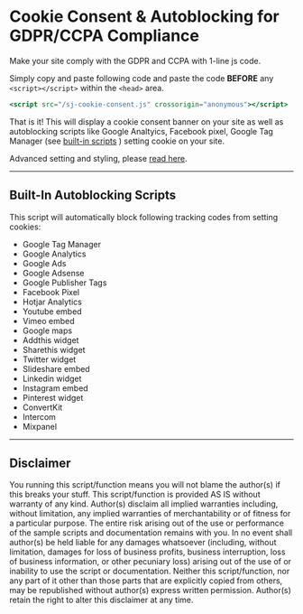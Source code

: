 # Cookie Consent & Autoblocking for GDPR/CCPA Compliance

Make your site comply with the GDPR and CCPA with 1-line js code.

Simply copy and paste following code and paste the code **BEFORE** any ```<script></script>``` within the ```<head>``` area. 

```jsx
<script src="/sj-cookie-consent.js" crossorigin="anonymous"></script>
```

That is it!  This will display a cookie consent banner on your site as well as autoblocking scripts like Google Analtyics, Facebook pixel, Google Tag Manager (see [built-in scripts](#built-in-autoblocking-scripts) ) setting cookie on your site.

Advanced setting and styling, please [read here](https://sprucejoy.com/resources/cookie-consent-gdpr).

---

## Built-In Autoblocking Scripts

This script will automatically block following tracking codes from setting cookies:

- Google Tag Manager
- Google Analytics
- Google Ads
- Google Adsense
- Google Publisher Tags
- Facebook Pixel
- Hotjar Analytics
- Youtube embed
- Vimeo embed
- Google maps
- Addthis widget
- Sharethis widget
- Twitter widget
- Slideshare embed
- Linkedin widget
- Instagram embed
- Pinterest widget
- ConvertKit
- Intercom
- Mixpanel

---
## Disclaimer

You running this script/function means you will not blame the author(s) if this breaks your stuff. This script/function is provided AS IS without warranty of any kind. Author(s) disclaim all implied warranties including, without limitation, any implied warranties of merchantability or of fitness for a particular purpose. The entire risk arising out of the use or performance of the sample scripts and documentation remains with you. In no event shall author(s) be held liable for any damages whatsoever (including, without limitation, damages for loss of business profits, business interruption, loss of business information, or other pecuniary loss) arising out of the use of or inability to use the script or documentation. Neither this script/function, nor any part of it other than those parts that are explicitly copied from others, may be republished without author(s) express written permission. Author(s) retain the right to alter this disclaimer at any time. 
